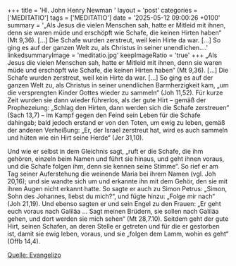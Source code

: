 +++
title = 'Hl. John Henry Newman  '
layout = 'post'
categories = ['MEDITATIO']
tags = ['MEDITATIO']
date = '2025-05-12 09:00:26 +0100'
summary = '„Als Jesus die vielen Menschen sah, hatte er Mitleid mit ihnen, denn sie waren müde und erschöpft wie Schafe, die keinen Hirten haben“ (Mt 9,36). [...] Die Schafe wurden zerstreut, weil kein Hirte da war. [...] So ging es auf der ganzen Welt zu, als Christus in seiner unendlichen....'
linkedsummaryImage = 'meditatio.jpg'
keepImageRatio = 'true'
+++
„Als Jesus die vielen Menschen sah, hatte er Mitleid mit ihnen, denn sie waren müde und erschöpft wie Schafe, die keinen Hirten haben“ (Mt 9,36). [...] Die Schafe wurden zerstreut, weil kein Hirte da war. [...] So ging es auf der ganzen Welt zu, als Christus in seiner unendlichen Barmherzigkeit kam, „um die versprengten Kinder Gottes wieder zu sammeln“ (Joh 11,52).<!--more--> Für kurze Zeit wurden sie dann wieder führerlos, als der gute Hirt – gemäß der Prophezeiung: „Schlag den Hirten, dann werden sich die Schafe zerstreuen“ (Sach 13,7) – im Kampf gegen den Feind sein Leben für die Schafe dahingab; bald jedoch erstand er von den Toten, um ewig zu leben, gemäß der anderen Verheißung: „Er, der Israel zerstreut hat, wird es auch sammeln und hüten wie ein Hirt seine Herde“ (Jer 31,10).
 
Und wie er selbst in dem Gleichnis sagt, „ruft er die Schafe, die ihm gehören, einzeln beim Namen und führt sie hinaus, und geht ihnen voraus, und die Schafe folgen ihm, denn sie kennen seine Stimme“. So rief er am Tag seiner Auferstehung die weinende Maria bei ihrem Namen (vgl. Joh 20,16); und sie wandte sich um und erkannte ihn mit dem Gehör, den sie mit ihren Augen nicht erkannt hatte. So sagte er auch zu Simon Petrus: „Simon, Sohn des Johannes, liebst du mich?“, und fügte hinzu: „Folge mir nach“ (Joh 21,19). Und ebenso sagten er und sein Engel zu den Frauen: „Er geht euch voraus nach Galiläa … Sagt meinen Brüdern, sie sollen nach Galiläa gehen, und dort werden sie mich sehen“ (Mt 28,7.10). Seitdem geht der gute Hirt, seinen Schafen, an deren Stelle er getreten und für die er gestorben ist, damit sie ewig leben, voraus, und sie „folgen dem Lamm, wohin es geht“ (Offb 14,4).



[Quelle: Evangelizo](https://evangeliumtagfuertag.org/DE/gospel)
